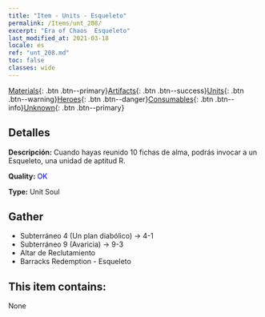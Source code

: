 ```yaml
---
title: "Item - Units - Esqueleto"
permalink: /Items/unt_208/
excerpt: "Era of Chaos  Esqueleto"
last_modified_at: 2021-03-18
locale: es
ref: "unt_208.md"
toc: false
classes: wide
---
```

 [Materials](/es/Items/){: .btn .btn--primary}[Artifacts](/es/Items/Artifacts/){: .btn .btn--success}[Units](/es/Items/Units/){: .btn .btn--warning}[Heroes](/es/Items/Heroes/){: .btn .btn--danger}[Consumables](/es/Items/Consumables/){: .btn .btn--info}[Unknown](/es/Items/Unknown/){: .btn .btn--primary}

## Detalles
 **Descripción:** Cuando hayas reunido 10 fichas de alma, podrás invocar a un Esqueleto, una unidad de aptitud R.

 **Quality:** <span style="color: #0000CD">OK</span>

 **Type:** Unit Soul

## Gather

*    Subterráneo 4 (Un plan diabólico) -> 4-1 
*    Subterráneo 9 (Avaricia) -> 9-3 
*    Altar de Reclutamiento 
*    Barracks Redemption - Esqueleto 

## This item contains:

  None

